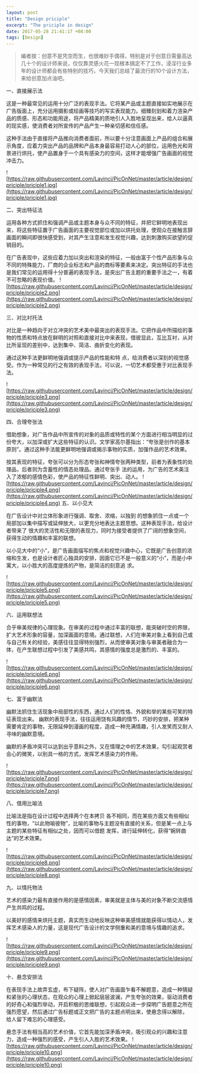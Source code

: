 ```yaml
---
layout: post
title: "Design priciple"
excerpt: "The priciple in design"
date: 2017-05-28 21:41:17 +08:00
tags: [Design]
---
```


>编者按：创意不是凭空而生，也很难妙手偶得，特别是对于创意日需量高达几十个的设计师来说，仅仅靠灵感火花一现根本搞定不了工作，浸淫行业多年的设计师都会有些特别的技巧，今天我们总结了最流行的10个设计方法，来给创意加点油吧。

一、直接展示法


这是一种最常见的运用十分广泛的表现手法。它将某产品或主题直接如实地展示在广告版面上，充分运用摄影或绘画等技巧的写实表现能力。细臻刻划和着力渲染产 品的质感、形态和功能用途，将产品精美的质地引人入胜地呈现出来，给人以逼真的现实感，使消费者对所宣传的产品产生一种亲切感和信任感。

这种手法由于直接将产品推向消费者面前，所以要十分注意画面上产品的组合和展示角度，应着力突出产品的品牌和产品本身最容易打动人心的部位，运用色光和背景进行烘托，使产品置身于一个具有感染力的空间，这样才能增强广告画面的视觉冲击力。

![https://raw.githubusercontent.com/Lavinci/PicOnNet/master/article/design/priciple/priciple1.jpg](https://raw.githubusercontent.com/Lavinci/PicOnNet/master/article/design/priciple/priciple1.jpg)

二、突出特征法


运用各种方式抓住和强调产品或主题本身与众不同的特征，并把它鲜明地表现出来，将这些特征置于广告画面的主要视觉部位或加以烘托处理，使观众在接触言辞画面的瞬间即很快感受到，对其产生注意和发生视觉兴趣，达到刺激购买欲望的促销目的。

在广告表现中，这些应着力加以突出和渲染的特征，一般由富于个性产品形象与众不同的特殊能力，厂商的企业标志和产品的商标等要素来决定。突出特征的手法也是我们常见的运用得十分普遍的表现手法，是突出广告主题的重要手法之一，有着不可忽略的表现价值。
![https://raw.githubusercontent.com/Lavinci/PicOnNet/master/article/design/priciple/priciple2.png](https://raw.githubusercontent.com/Lavinci/PicOnNet/master/article/design/priciple/priciple2.png)

三、对比衬托法


对比是一种趋向于对立冲突的艺术美中最突出的表现手法。它把作品中所描绘的事物的性质和特点放在鲜明的对照和直接对比中来表现，借彼显此，互比互衬，从对比所呈现的差别中，达到集中、简洁、曲折变化的表现。

通过这种手法更鲜明地强调或提示产品的性能和特 点，给消费者以深刻的视觉感受。作为一种常见的行之有效的表现手法，可以说，一切艺术都受惠于对比表现手法。



![https://raw.githubusercontent.com/Lavinci/PicOnNet/master/article/design/priciple/priciple3.png](https://raw.githubusercontent.com/Lavinci/PicOnNet/master/article/design/priciple/priciple3.png)

四、合理夸张法


借助想象，对广告作品中所宣传的对象的品质或特性的某个方面进行相当明显的过份夸大，以加深或扩大这些特征的认识。文学家高尔基指出：“夸张是创作的基本原则”。通过这种手法能更鲜明地强调或揭示事物的实质，加强作品的艺术效果。

按其表现的特征，夸张可以分为形态夸张和神情夸张两种类型，前者为表象性的处理品，后者则为含蓄性的情态处理品。通过夸张手 法的运用，为广告的艺术美注入了浓郁的感情色彩，使产品的特征性鲜明、突出、动人。
![https://raw.githubusercontent.com/Lavinci/PicOnNet/master/article/design/priciple/priciple4.png](https://raw.githubusercontent.com/Lavinci/PicOnNet/master/article/design/priciple/priciple4.png)
五、以小见大


在广告设计中对立体形象进行强调、取舍、浓缩，以独到 的想象抓住一点或一个局部加以集中描写或延伸放大，以更充分地表达主题思想。这种表现手法，给设计者带来了 很大的灵活性和无限的表现力，同时为接受者提供了广阔的想象空间，获得生动的情趣和丰富的联想。

以小见大中的“小”，是广告画面描写的焦点和视觉兴趣中心，它既是广告创意的浓缩和生发，也是设计者匠心独具的安排，因面它已不是一般意义的“小”，而是小中寓大，以小胜大的高度提炼的产物，是简洁的刻意追 求。

![https://raw.githubusercontent.com/Lavinci/PicOnNet/master/article/design/priciple/priciple5.png](https://raw.githubusercontent.com/Lavinci/PicOnNet/master/article/design/priciple/priciple5.png)

六、运用联想法


合乎审美规律的心理现象。在审美的过程中通过丰富的联想，能突破时空的界限，扩大艺术形象的容量，加深画面的意境。通过联想，人们在审美对象上看到自己或 与自己有关的经验，美感往往显得特别强烈，从而使审美对象与审美者融合为一体，在产生联想过程中引发了美感共鸣，其感情的强度总是激烈的、丰富的。

![https://raw.githubusercontent.com/Lavinci/PicOnNet/master/article/design/priciple/priciple6.png](https://raw.githubusercontent.com/Lavinci/PicOnNet/master/article/design/priciple/priciple6.png)

七、富于幽默法


幽默法抓住生活现象中局部性的东西，通过人们的性恪、外貌和举的某些可笑的特征表现出来。 幽默的表现手法，往往运用饶有风趣的情节，巧妙的安排，把某种需要肯定的事物，无限延伸到漫画的程度，造成一种充满情趣，引人发笑而又耐人寻味的幽默意境。

幽默的矛盾冲突可以达到出乎意料之外，又在情理之中的艺术效果，勾引起观赏者会心的微笑，以别具一格的方式，发挥艺术感染力的作用。

![https://raw.githubusercontent.com/Lavinci/PicOnNet/master/article/design/priciple/priciple7.png](https://raw.githubusercontent.com/Lavinci/PicOnNet/master/article/design/priciple/priciple7.png)

八、借用比喻法


比喻法是指在设计过程中选择两个在本拷贝 各不相同，而在某些方面又有些相似性的事物，“以此物喻彼物”，比喻的事物与主题没有直接的关系，但是某一点上与主题的某些特征有相似之处，因而可以借题 发挥，进行延伸转化，获得“婉转曲达”的艺术效果。

![https://raw.githubusercontent.com/Lavinci/PicOnNet/master/article/design/priciple/priciple8.png](https://raw.githubusercontent.com/Lavinci/PicOnNet/master/article/design/priciple/priciple8.png)

九、以情托物法


艺术的感染力最有直接作用的是感情因素，审美就是主体与美的对象不断交流感情产生共鸣的过程。

以美好的感情来烘托主题，真实而生动地反映这种审美感情就能获得以情动人，发挥艺术感染人的力量，这是现代广告设计的文学侧重和美的意境与情趣的追求。

![https://raw.githubusercontent.com/Lavinci/PicOnNet/master/article/design/priciple/priciple9.png](https://raw.githubusercontent.com/Lavinci/PicOnNet/master/article/design/priciple/priciple9.png)

十、悬念安排法


在表现手法上故弄玄虚，布下疑阵，使人对广告画面乍看不解题意，造成一种猜疑和紧张的心理状态，在观众的心理上掀起层层波澜，产生夸张的效果，驱动消费者的好奇心和强烈举动，开启积极的思维联想，引起观众进一步探明广告题意之所在强烈愿望，然后通过广告标题或正文把广告的主题点明出来，使悬念得以解除， 给人留下难忘的心理感受。

悬念手法有相当高的艺术价值，它首先能加深矛盾冲突，吸引观众的兴趣和注意力，造成一种强烈的感受，产生引人入胜的艺术效果。
![https://raw.githubusercontent.com/Lavinci/PicOnNet/master/article/design/priciple/priciple10.png](https://raw.githubusercontent.com/Lavinci/PicOnNet/master/article/design/priciple/priciple10.png)